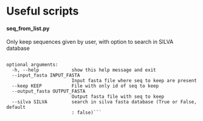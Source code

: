 # Useful scripts 

#### seq_from_list.py 

Only keep sequences given by user, with option to search in SILVA database 
```usage: seq_from_list.py [-h] [--input_fasta INPUT_FASTA] [--keep KEEP] [--output_fasta OUTPUT_FASTA] [--silva SILVA]

optional arguments:
  -h, --help            show this help message and exit
  --input_fasta INPUT_FASTA
                        Input fasta file where seq to keep are present
  --keep KEEP           File with only id of seq to keep
  --output_fasta OUTPUT_FASTA
                        Output fasta file with seq to keep
  --silva SILVA         search in silva fasta database (True or False, default
                        : false)```
